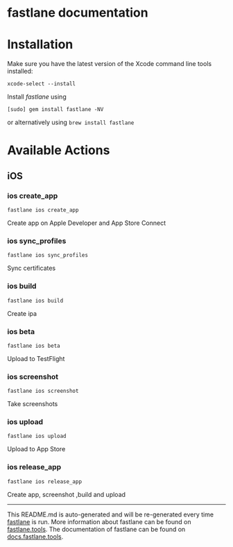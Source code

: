 fastlane documentation
================
# Installation

Make sure you have the latest version of the Xcode command line tools installed:

```
xcode-select --install
```

Install _fastlane_ using
```
[sudo] gem install fastlane -NV
```
or alternatively using `brew install fastlane`

# Available Actions
## iOS
### ios create_app
```
fastlane ios create_app
```
Create app on Apple Developer and App Store Connect
### ios sync_profiles
```
fastlane ios sync_profiles
```
Sync certificates
### ios build
```
fastlane ios build
```
Create ipa
### ios beta
```
fastlane ios beta
```
Upload to TestFlight
### ios screenshot
```
fastlane ios screenshot
```
Take screenshots
### ios upload
```
fastlane ios upload
```
Upload to App Store
### ios release_app
```
fastlane ios release_app
```
Create app, screenshot ,build and upload

----

This README.md is auto-generated and will be re-generated every time [fastlane](https://fastlane.tools) is run.
More information about fastlane can be found on [fastlane.tools](https://fastlane.tools).
The documentation of fastlane can be found on [docs.fastlane.tools](https://docs.fastlane.tools).
